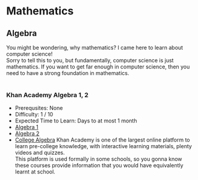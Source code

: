 # Mathematics
## Algebra

You might be wondering, why mathematics? I came here to learn about computer science!<br>
Sorry to tell this to you, but fundamentally, computer science is just mathematics. If you want to get far enough in computer science, then you need to have a strong foundation in mathematics.<br>
<br>
### Khan Academy Algebra 1, 2
- Prerequsites: None
- Difficulty: 1 / 10
- Expected Time to Learn: Days to at most 1 month
- [Algebra 1](https://www.khanacademy.org/math/algebra)
- [Algebra 2](https://www.khanacademy.org/math/algebra2)
- [College Algebra](https://www.khanacademy.org/math/college-algebra)
Khan Academy is one of the largest online platform to learn pre-college knowledge, with interactive learning materials, plenty videos and quizzes.<br>
This platform is used formally in some schools, so you gonna know these courses provide information that you would have equivalently learnt at school.
